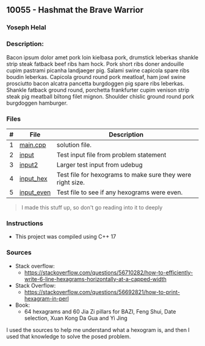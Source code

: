 ## 10055 - Hashmat the Brave Warrior
### Yoseph Helal 
### Description:

Bacon ipsum dolor amet pork loin kielbasa pork, drumstick leberkas shankle strip steak fatback beef ribs ham hock.
Pork short ribs doner andouille cupim pastrami picanha landjaeger pig. Salami swine capicola spare ribs boudin
leberkas. Capicola ground round pork meatloaf, ham jowl swine prosciutto bacon alcatra pancetta burgdoggen pig
spare ribs leberkas. Shankle fatback ground round, porchetta frankfurter cupim venison strip steak pig meatball
biltong filet mignon. Shoulder chislic ground round pork burgdoggen hamburger.

### Files

|   #   | File                       | Description                                                |
| :---: | -------------------------- | ---------------------------------------------------------- |
|   1   | [main.cpp](./main.cpp)     | solution file.                                             |
|   2   | [input](./input)           | Test input file from problem statement                     |
|   3   | [input2](./input2)         | Larger test input from udebug                              |
|   4   | [input_hex](./input_hex)   | Test file for hexograms to make sure they were right size. |
|   5   | [input_even](./input_even) | Test file to see if any hexograms were even.               |

>I made this stuff up, so don't go reading into it to deeply


### Instructions

- This project was compiled using C++ 17

### Sources

- Stack overflow:
  - https://stackoverflow.com/questions/56710282/how-to-efficiently-write-6-line-hexagrams-horizontally-at-a-capped-width
- Stack Overflow: 
  - https://stackoverflow.com/questions/56692821/how-to-print-hexagram-in-perl
- Book: 
  - 64 hexagrams and 60 Jia Zi pillars for BAZI, Feng Shui, Date selection, Xuan Kong Da Gua and Yi Jing 

I used the sources to help me understand what a hexogram is, and then I used that knowledge to solve the posed problem.
